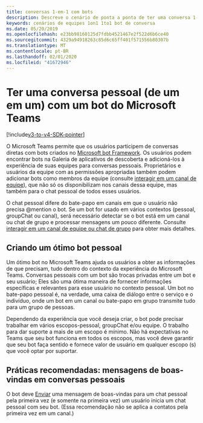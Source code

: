```yaml
---
title: conversas 1-em-1 com bots
description: Descreve o cenário de ponta a ponta de ter uma conversa 1-em-1 com um bot no Microsoft Teams
keywords: cenários de equipes 1on1 1to1 bot de conversa
ms.date: 05/20/2019
ms.openlocfilehash: e23bb98160125d7fdbb4521467e2f522d6b6ce40
ms.sourcegitcommit: 4329a94918263c85d6c65ff401f571556b80307b
ms.translationtype: MT
ms.contentlocale: pt-BR
ms.lasthandoff: 02/01/2020
ms.locfileid: "41672946"
---
```

# <a name="have-a-personal-one-on-one-conversation-with-a-microsoft-teams-bot"></a>Ter uma conversa pessoal (de um em um) com um bot do Microsoft Teams

[!include[v3-to-v4-SDK-pointer](~/includes/v3-to-v4-pointer-bots.md)]

O Microsoft Teams permite que os usuários participem de conversas diretas com bots criados no [Microsoft bot Framework](/azure/bot-service/?view=azure-bot-service-3.0). Os usuários podem encontrar bots na Galeria de aplicativos de descoberta e adicioná-los à experiência de suas equipes para conversas pessoais. Proprietários e usuários da equipe com as permissões apropriadas também podem adicionar bots como membros da equipe (consulte [interagir em um canal de equipe](~/resources/bot-v3/bot-conversations/bots-conv-channel.md)), que não só os disponibilizam nos canais dessa equipe, mas também para o chat pessoal de todos esses usuários.

O chat pessoal difere do bate-papo em canais em que o usuário não precisa @mention o bot. Se um bot for usado em vários contextos (pessoal, groupChat ou canal), será necessário detectar se o bot está em um canal ou chat de grupo e processar mensagens um pouco diferente. Consulte [interagir em um canal de equipe ou chat de grupo](~/resources/bot-v3/bot-conversations/bots-conv-proactive.md) para obter mais detalhes.

## <a name="designing-a-great-personal-bot"></a>Criando um ótimo bot pessoal

Um ótimo bot no Microsoft Teams ajuda os usuários a obter as informações de que precisam, tudo dentro do contexto da experiência do Microsoft Teams. Conversas pessoais com um bot são trocas privadas entre um bot e seu usuário; Eles são uma ótima maneira de fornecer informações específicas e relevantes para esse usuário no contexto pessoal. Um bot no bate-papo pessoal é, na verdade, uma caixa de diálogo entre o serviço e o indivíduo, onde um bot em um canal ou bate-papo em grupo transmite tudo para um grupo de pessoas.

Dependendo da experiência que você deseja criar, o bot pode precisar trabalhar em vários escopos-pessoal, groupChat e/ou equipe. O trabalho para dar suporte a mais de um escopo é mínimo. Não há expectativas no Teams que seu bot funciona em todos os escopos, mas você deve garantir que seu bot faça sentido e fornece valor de usuário em qualquer escopo (s) que você optar por suportar.

## <a name="best-practice-welcome-messages-in-personal-conversations"></a>Práticas recomendadas: mensagens de boas-vindas em conversas pessoais

O bot deve [Enviar](~/resources/bot-v3/bot-conversations/bots-conv-proactive.md) uma mensagem de boas-vindas para um chat pessoal pela primeira vez (e somente na primeira vez) um usuário inicia um chat pessoal com seu bot. (Essa recomendação não se aplica a contatos pela primeira vez em um canal.)
